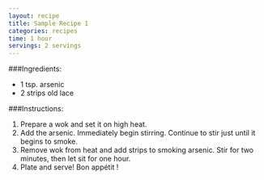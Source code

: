 ```yaml
---
layout: recipe
title: Sample Recipe 1
categories: recipes
time: 1 hour
servings: 2 servings
---
```



###Ingredients:

<!--<ul class="list-unstyled">-->
<ul>
    <li><span class="ingred-amount">1 tsp.</span> arsenic</li>
    <li><span class="ingred-amount">2 strips</span> old lace</li>
</ul>


###Instructions:

<ol class="instructions">
    <li>Prepare a wok and set it on high heat.</li>
    <li>Add the arsenic. Immediately begin stirring. Continue to stir just until it begins to smoke.</li>
    <li>Remove wok from heat and add strips to smoking arsenic. Stir for two minutes, then let sit for one hour.</li>
    <li>Plate and serve! Bon appétit ! </li>
</ol>
    